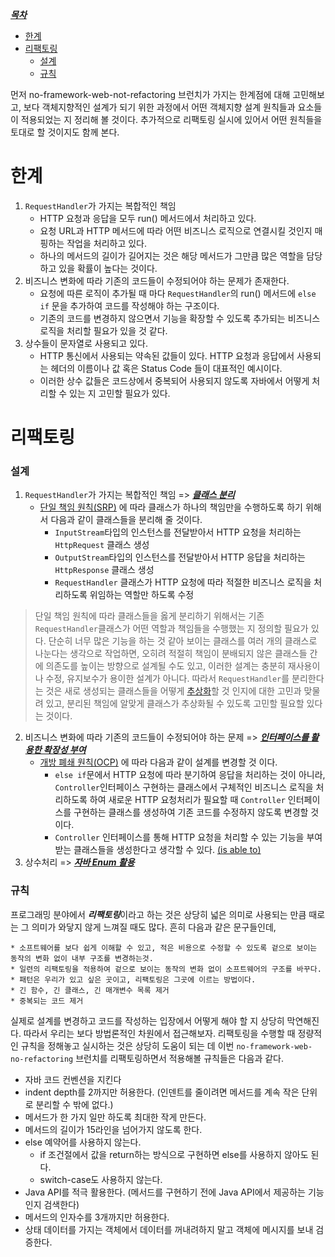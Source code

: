 <i><u>***목차***</i></u>
- [한계](#한계)
- [리팩토링](#리팩토링)
    + [설계](#설계)
    + [규칙](#규칙)

먼저 no-framework-web-not-refactoring 브런치가 가지는 한계점에 대해 고민해보고, 보다 객체지향적인 설계가 되기 위한 과정에서
어떤 객체지향 설계 원칙들과 요소들이 적용되었는 지 정리해 볼 것이다. 추가적으로 리팩토링 실시에 있어서 어떤 원칙들을 토대로 할 것이지도 함께 본다.
 
# 한계
1. `RequestHandler`가 가지는 복합적인 책임
   - HTTP 요청과 응답을 모두 run() 메서드에서 처리하고 있다.
   - 요청 URL과 HTTP 메서드에 따라 어떤 비즈니스 로직으로 연결시킬 것인지 매핑하는 작업을 처리하고 있다. 
   - 하나의 메서드의 길이가 길어지는 것은 해당 메서드가 그만큼 많은 역할을 담당하고 있을 확률이 높다는 것이다.
2. 비즈니스 변화에 따라 기존의 코드들이 수정되어야 하는 문제가 존재한다.
   - 요청에 따른 로직이 추가될 때 마다 `RequestHandler`의 run() 메서드에 `else if` 문을 추가하여 코드를 작성해야 하는 구조이다.
   - 기존의 코드를 변경하지 않으면서 기능을 확장할 수 있도록 추가되는 비즈니스 로직을 처리할 필요가 있을 것 같다.
3. 상수들이 문자열로 사용되고 있다. 
   - HTTP 통신에서 사용되는 약속된 값들이 있다. HTTP 요청과 응답에서 사용되는 헤더의 이름이나 값 혹은 Status Code 들이 대표적인 예시이다.
   - 이러한 상수 값들은 코드상에서 중복되어 사용되지 않도록 자바에서 어떻게 처리할 수 있는 지 고민할 필요가 있다.

# 리팩토링
### 설계
1. `RequestHandler`가 가지는 복합적인 책임 => ***<i><u>클래스 분리</i></u>*** 
   - [단일 책임 원칙(SRP)](https://github.com/e-build/java-oop-to-spring/blob/main/concept/oop-5-principle.md#srpsingle-responsibility-principle)
     에 따라 클래스가 하나의 책임만을 수행하도록 하기 위해서 다음과 같이 클래스들을 분리해 줄 것이다.
       - `InputStream`타입의 인스턴스를 전달받아서 HTTP 요청을 처리하는 `HttpRequest` 클래스 생성
       - `OutputStream`타입의 인스턴스를 전달받아서 HTTP 응답을 처리하는 `HttpResponse` 클래스 생성
       - `RequestHandler` 클래스가 HTTP 요청에 따라 적절한 비즈니스 로직을 처리하도록 위임하는 역할만 하도록 수정
  > 단일 책임 원칙에 따라 클래스들을 옳게 분리하기 위해서는 기존 `RequestHandler`클래스가 어떤 역할과 책임들을 수행했는 지 정의할 필요가 있다.
    단순히 너무 많은 기능을 하는 것 같아 보이는 클래스를 여러 개의 클래스로 나눈다는 생각으로 작업하면, 오히려 적절히 책임이 분배되지 않은 클래스들 간에 
    의존도를 높이는 방향으로 설계될 수도 있고, 이러한 설계는 충분히 재사용이나 수정, 유지보수가 용이한 설계가 아니다.
    따라서 `RequestHandler`를 분리한다는 것은 새로 생성되는 클래스들을 어떻게 [추상화](#)할 것 인지에 대한 고민과 맞물려 있고, 
    분리된 책임에 알맞게 클래스가 추상화될 수 있도록 고민할 필요할 있다는 것이다.
2. 비즈니스 변화에 따라 기존의 코드들이 수정되어야 하는 문제 => ***<i><u>인터페이스를 활용한 확장성 부여</i></u>*** 
   - [개방 폐쇄 원칙(OCP)](https://github.com/e-build/java-oop-to-spring/blob/main/concept/oop-5-principle.md#ocpopen-closed-principle) 
     에 따라 다음과 같이 설계를 변경할 것 이다.
     - `else if`문에서 HTTP 요청에 따라 분기하여 응답을 처리하는 것이 아니라, `Controller`인터페이스 구현하는 클래스에서 구체적인 비즈니스 로직을 처리하도록 하여 
       새로운 HTTP 요청처리가 필요할 때 `Controller` 인터페이스를 구현하는 클래스를 생성하여 기존 코드를 수정하지 않도록 변경할 것 이다. 
     - `Controller` 인터페이스를 통해 HTTP 요청을 처리할 수 있는 기능을 부여받는 클래스들을 생성한다고 생각할 수 있다. [(is able to)](https://github.com/e-build/java-oop-to-spring/blob/main/concept/oop-on-java.md#%EC%83%81%EC%86%8D%EA%B3%BC-%EC%9D%B8%ED%84%B0%ED%8E%98%EC%9D%B4%EC%8A%A4)
3. 상수처리 => ***<i><u>자바 Enum 활용</i></u>***

### 규칙
프로그래밍 분야에서 <i>***리팩토링***</i>이라고 하는 것은 상당히 넓은 의미로 사용되는 만큼 때로는 그 의미가 와닿지 않게 느껴질 때도 많다. 흔히 다음과 같은 문구들인데,
```text
* 소프트웨어를 보다 쉽게 이해할 수 있고, 적은 비용으로 수정할 수 있도록 겉으로 보이는 동작의 변화 없이 내부 구조를 변경하는것.
* 일련의 리팩토링을 적용하여 겉으로 보이는 동작의 변화 없이 소프트웨어의 구조를 바꾸다.
* 패턴은 우리가 있고 싶은 곳이고, 리팩토링은 그곳에 이르는 방법이다.
* 긴 함수, 긴 클래스, 긴 매개변수 목록 제거
* 중복되는 코드 제거
```
실제로 설계를 변경하고 코드를 작성하는 입장에서 어떻게 해야 할 지 상당히 막연해진다.
따라서 우리는 보다 방법론적인 차원에서 접근해보자. 리팩토링을 수행할 때 정량적인 규칙을 정해놓고 실시하는 것은 상당히 도움이 되는 데
이번 `no-framework-web-no-refactoring` 브런치를 리팩토링하면서 적용해볼 규칙들은 다음과 같다.
- 자바 코드 컨벤션을 지킨다
- indent depth를 2까지만 허용한다.
  (인덴트를 줄이려면 메서드를 계속 작은 단위로 분리할 수 밖에 없다.)
- 메서드가 한 가지 일만 하도록 최대한 작게 만든다.
- 메서드의 길이가 15라인을 넘어가지 않도록 한다.
- else 예약어를 사용하지 않는다.
    - if 조건절에서 값을 return하는 방식으로 구현하면 else를 사용하지 않아도 된다.
    - switch-case도 사용하지 않는다.
- Java API를 적극 활용한다. (메서드를 구현하기 전에 Java API에서 제공하는 기능인지 검색한다)
- 메서드의 인자수를 3개까지만 허용한다.
- 상태 데이터를 가지는 객체에서 데이터를 꺼내려하지 말고 객체에 메시지를 보내 검증한다. 